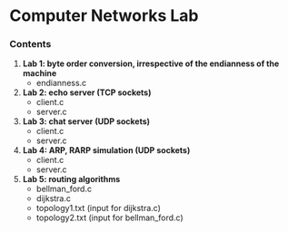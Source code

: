 # Computer Networks Lab

### Contents
1. **Lab 1: byte order conversion, irrespective of the endianness of the machine**
   - endianness.c
2. **Lab 2: echo server (TCP sockets)**
   - client.c
   - server.c
3. **Lab 3: chat server (UDP sockets)**
   - client.c
   - server.c
4. **Lab 4: ARP, RARP simulation (UDP sockets)**
   - client.c
   - server.c
5. **Lab 5: routing algorithms**
   - bellman_ford.c
   - dijkstra.c
   - topology1.txt (input for dijkstra.c)
   - topology2.txt (input for bellman_ford.c)
